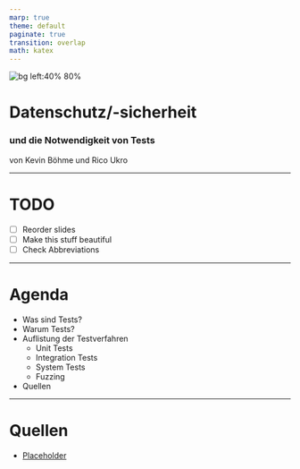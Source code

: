 ```yaml
---
marp: true
theme: default
paginate: true
transition: overlap
math: katex
---
```


![bg left:40% 80%](https://www.ba-dresden.de/tmpl/daten/berufsakademie_sachsen/img/logo/ba_dresden_logo.svg)

# Datenschutz/-sicherheit

### und die Notwendigkeit von Tests

von Kevin Böhme und Rico Ukro

---

<!--TODO: Delete this slide-->

# TODO

- [ ] Reorder slides
- [ ] Make this stuff beautiful
- [ ] Check Abbreviations

---

# Agenda

- Was sind Tests?
- Warum Tests?
- Auflistung der Testverfahren
  - Unit Tests
  - Integration Tests
  - System Tests
  - Fuzzing
- Quellen

---

# Quellen

- [Placeholder](www.example.com)
